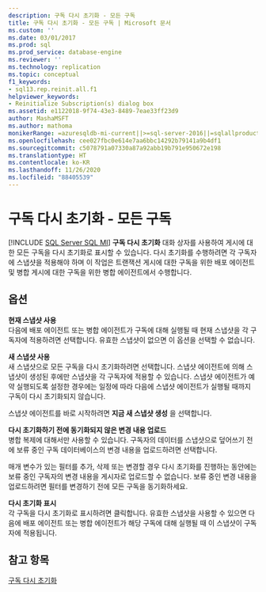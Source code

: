 ```yaml
---
description: 구독 다시 초기화 - 모든 구독
title: 구독 다시 초기화 - 모든 구독 | Microsoft 문서
ms.custom: ''
ms.date: 03/01/2017
ms.prod: sql
ms.prod_service: database-engine
ms.reviewer: ''
ms.technology: replication
ms.topic: conceptual
f1_keywords:
- sql13.rep.reinit.all.f1
helpviewer_keywords:
- Reinitialize Subscription(s) dialog box
ms.assetid: e1122018-9f74-43e3-8489-7eae33ff23d9
author: MashaMSFT
ms.author: mathoma
monikerRange: =azuresqldb-mi-current||>=sql-server-2016||=sqlallproducts-allversions
ms.openlocfilehash: cee027fbc0e614e7aa6bbc14292b79141a9b4df1
ms.sourcegitcommit: c5078791a07330a87a92abb19b791e950672e198
ms.translationtype: HT
ms.contentlocale: ko-KR
ms.lasthandoff: 11/26/2020
ms.locfileid: "88405539"
---
```

# <a name="reinitialize-subscriptions---all-subscriptions"></a>구독 다시 초기화 - 모든 구독
[!INCLUDE [SQL Server SQL MI](../../includes/applies-to-version/sql-asdbmi.md)]
  **구독 다시 초기화** 대화 상자를 사용하여 게시에 대한 모든 구독을 다시 초기화로 표시할 수 있습니다. 다시 초기화를 수행하려면 각 구독자에 스냅샷을 적용해야 하며 이 작업은 트랜잭션 게시에 대한 구독을 위한 배포 에이전트 및 병합 게시에 대한 구독을 위한 병합 에이전트에서 수행합니다.  
  
## <a name="options"></a>옵션  
 **현재 스냅샷 사용**  
 다음에 배포 에이전트 또는 병합 에이전트가 구독에 대해 실행될 때 현재 스냅샷을 각 구독자에 적용하려면 선택합니다. 유효한 스냅샷이 없으면 이 옵션을 선택할 수 없습니다.  
  
 **새 스냅샷 사용**  
 새 스냅샷으로 모든 구독을 다시 초기화하려면 선택합니다. 스냅샷 에이전트에 의해 스냅샷이 생성된 후에만 스냅샷을 각 구독자에 적용할 수 있습니다. 스냅샷 에이전트가 예약 실행되도록 설정한 경우에는 일정에 따라 다음에 스냅샷 에이전트가 실행될 때까지 구독이 다시 초기화되지 않습니다.  
  
 스냅샷 에이전트를 바로 시작하려면 **지금 새 스냅샷 생성** 을 선택합니다.  
  
 **다시 초기화하기 전에 동기화되지 않은 변경 내용 업로드**  
 병합 복제에 대해서만 사용할 수 있습니다. 구독자의 데이터를 스냅샷으로 덮어쓰기 전에 보류 중인 구독 데이터베이스의 변경 내용을 업로드하려면 선택합니다.  
  
 매개 변수가 있는 필터를 추가, 삭제 또는 변경할 경우 다시 초기화를 진행하는 동안에는 보류 중인 구독자의 변경 내용을 게시자로 업로드할 수 없습니다. 보류 중인 변경 내용을 업로드하려면 필터를 변경하기 전에 모든 구독을 동기화하세요.  
  
 **다시 초기화 표시**  
 각 구독을 다시 초기화로 표시하려면 클릭합니다. 유효한 스냅샷을 사용할 수 있으면 다음에 배포 에이전트 또는 병합 에이전트가 해당 구독에 대해 실행될 때 이 스냅샷이 구독자에 적용됩니다.  
  
## <a name="see-also"></a>참고 항목  
 [구독 다시 초기화](../../relational-databases/replication/reinitialize-subscriptions.md)  
  
  
